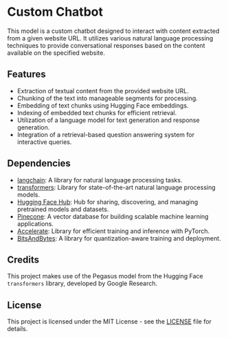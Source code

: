 # Custom Chatbot 

This model is a custom chatbot designed to interact with content extracted from a given website URL. It utilizes various natural language processing techniques to provide conversational responses based on the content available on the specified website.

## Features

- Extraction of textual content from the provided website URL.
- Chunking of the text into manageable segments for processing.
- Embedding of text chunks using Hugging Face embeddings.
- Indexing of embedded text chunks for efficient retrieval.
- Utilization of a language model for text generation and response generation.
- Integration of a retrieval-based question answering system for interactive queries.

## Dependencies

- [langchain](https://github.com/username/langchain): A library for natural language processing tasks.
- [transformers](https://github.com/huggingface/transformers): Library for state-of-the-art natural language processing models.
- [Hugging Face Hub](https://huggingface.co/huggingface_hub): Hub for sharing, discovering, and managing pretrained models and datasets.
- [Pinecone](https://www.pinecone.io/): A vector database for building scalable machine learning applications.
- [Accelerate](https://github.com/huggingface/accelerate): Library for efficient training and inference with PyTorch.
- [BitsAndBytes](https://github.com/huggingface/bitsandbytes): A library for quantization-aware training and deployment.

## Credits

This project makes use of the Pegasus model from the Hugging Face `transformers` library, developed by Google Research.

## License

This project is licensed under the MIT License - see the [LICENSE](LICENSE) file for details.

